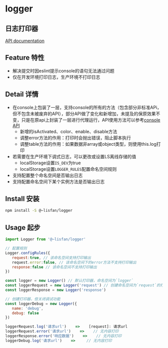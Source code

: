 # logger

## 日志打印器

[API documentation](https://lisfan.github.io/logger/)

## Feature 特性

- 解决提交时因eslint提示console的语句无法通过问题
- 仅在开发环境打印日志，生产环境不打印日志

## Detail 详情

- 在console上包装了一层，支持console的所有的方法（包含部分非标准APi，但不包含未被废弃的API），部分API做了变化和新增加，未提及的保原效果不变，只是在原api上封装了一层进行代理运行，API使用方法可以参考[console API](https://developer.mozilla.org/en-US/docs/Web/API/Console/group)
  - 新增的isActivated、color、enable、disable方法
  - 调整error方法的作用：打印时会抛出错误，阻止脚本执行
  - 调整table方法的作用：如果数据非array或object类型，则使用this.log打印
- 若需要在生产环境下调式日志，可以更改或设置LS离线存储的值
   - localStorage设置`IS_DEV`为true
   - localStorage设置`LOGGER_RULES`配置命名空间规则
- 支持配置整个命名空间是否输出日志
- 支持配置命名空间下某个实例方法是否输出日志

## Install 安装

```bash
npm install -S @~lisfan/logger
```

## Usage 起步

```js
import Logger from '@~lisfan/logger'

// 配置规则
Logger.configRules({
   request:true, // 该命名空间支持打印输出
   request.error:false, // 该命名空间下的error方法不支持打印输出
   response:false // 该命名空间不支持打印输出
})

const logger = new Logger() // 默认打印器，命名空间为`logger`
const loggerRequest = new Logger('request') // 创建命名空间为`request`的打印器
const loggerResponse = new Logger('response')

// 创建打印器，但关闭调试功能
const loggerDebug = new Logger({
   name: 'debug',
   debug: false
})

loggerRequest.log('请求url')    =>    [request]: 请求url
loggerRequest.error('请求url')    =>    // 无内容打印
loggerResponse.error('响应数据')    =>    // 无内容打印
loggerDebug.log('请求url')    =>     // 无内容打印
```